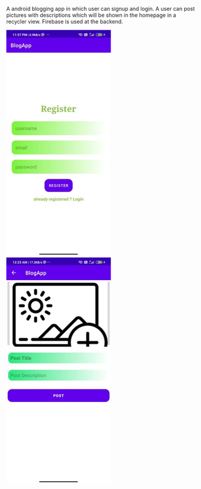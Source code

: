 A android blogging app in which user can signup and login. A user can post pictures with descriptions which will be shown in the homepage in 
a recycler view.
Firebase is used at the backend.

![register](https://github.com/abhichamoli/Blogging_andriodApp/blob/master/register.jpg)                      ![upload](https://github.com/abhichamoli/Blogging_andriodApp/blob/master/upload.jpg)
